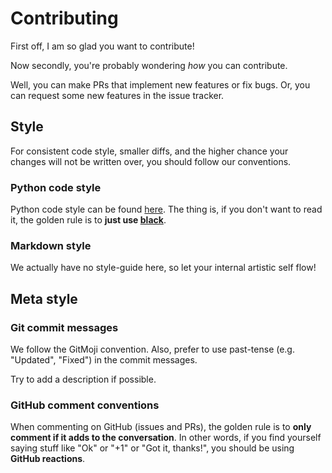 # Contributing

First off, I am so glad you want to contribute!

Now secondly, you're probably wondering *how* you can contribute.

Well, you can make PRs that implement new features or fix bugs. Or, you can request some new features in the issue tracker.

## Style

For consistent code style, smaller diffs, and the higher chance your changes will not be written over, you should follow our conventions.

### Python code style

Python code style can be found [here][py]. The thing is, if you don't want to read it, the golden rule is to **just use [black][black]**.

[py]: https://github.com/ThatXliner/Significant-files/blob/main/PYTHON_STYLE.md
[black]: https://github.com/psf/black

### Markdown style

We actually have no style-guide here, so let your internal artistic self flow!

## Meta style

### Git commit messages

We follow the GitMoji convention. Also, prefer to use past-tense (e.g. "Updated", "Fixed") in the commit messages.

Try to add a description if possible.

### GitHub comment conventions

When commenting on GitHub (issues and PRs), the golden rule is to **only comment if it adds to the conversation**. In other words, if you find yourself saying stuff like "Ok" or "+1" or "Got it, thanks!", you should be using **GitHub reactions**.
